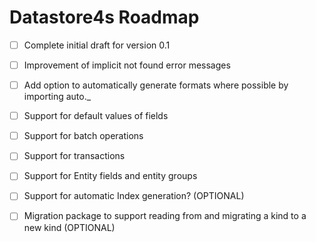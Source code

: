 # Datastore4s Roadmap

- [ ] Complete initial draft for version 0.1
- [ ] Improvement of implicit not found error messages
- [ ] Add option to automatically generate formats where possible by importing auto._
- [ ] Support for default values of fields
- [ ] Support for batch operations
- [ ] Support for transactions
- [ ] Support for Entity fields and entity groups

- [ ] Support for automatic Index generation? (OPTIONAL)
- [ ] Migration package to support reading from and migrating a kind to a new kind (OPTIONAL)
